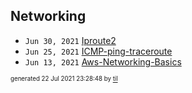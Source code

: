 ## Networking


* <code>Jun 30, 2021</code> [Iproute2](2021-06-30T22-19-01-iproute2.md)
* <code>Jun 25, 2021</code> [ICMP-ping-traceroute](2021-06-25T08-50-54-icmp-ping-traceroute.md)
* <code>Jun 13, 2021</code> [Aws-Networking-Basics](2021-06-13T00-16-29-aws-networking-basics.md)

<sup><sub>generated 22 Jul 2021 23:28:48 by <a href='https://github.com/senorprogrammer/til'>til</a></sub></sup>
